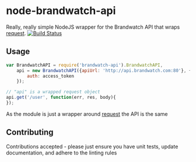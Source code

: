 node-brandwatch-api
===================

Really, really simple NodeJS wrapper for the Brandwatch API that wraps [request](https://github.com/request/request). [![Build Status](https://travis-ci.org/BrandwatchLtd/node-brandwatch-api.svg?branch=master)](https://travis-ci.org/BrandwatchLtd/node-brandwatch-api)

## Usage

```javascript
var BrandwatchAPI = require('brandwatch-api').BrandwatchAPI,
    api = new BrandwatchAPI({apiUrl: 'http://api.brandwatch.com:80'}, {
        auth: access_token
    });

// "api" is a wrapped request object
api.get('/user', function(err, res, body){
});
```

As the module is just a wrapper around [request](https://github.com/request/request) the API is the same

## Contributing

Contributions accepted - please just ensure you have unit tests, update documentation, and adhere to the linting rules 

